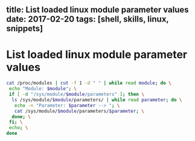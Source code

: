title: List loaded linux module parameter values
date: 2017-02-20
tags: [shell, skills, linux, snippets]
---
List loaded linux module parameter values
===

```sh
cat /proc/modules | cut -f 1 -d " " | while read module; do \
 echo "Module: $module"; \
 if [ -d "/sys/module/$module/parameters" ]; then \
  ls /sys/module/$module/parameters/ | while read parameter; do \
   echo -n "Parameter: $parameter --> "; \
   cat /sys/module/$module/parameters/$parameter; \
  done; \
 fi; \
 echo; \
done
```
<!-- more -->
